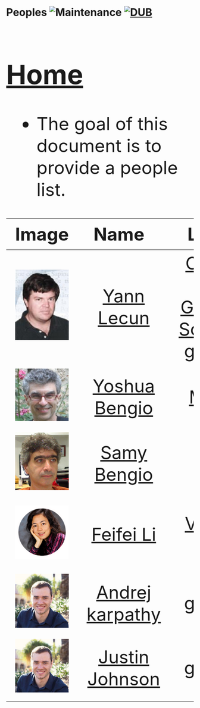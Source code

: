 # Peoples ![Maintenance](https://img.shields.io/maintenance/yes/2017.svg) [![DUB](https://img.shields.io/dub/l/vibe-d.svg)](LICENSE) <font size="12">
## [Home](../README.md)
- The goal of this document is to provide a people list.


|Image  |Name   | Links|Course
|-----|:-----:|:-----:|:-----:|
|![Smile](peoples/ylc-thumb.png)| [Yann Lecun](http://yann.lecun.com/)|[CILVR Lab](https://wp.nyu.edu/cilvr/) <br/> [Google Scholar](https://scholar.google.com/citations?user=kukA0LcAAAAJ) <br/> [github](https://github.com/yoshua)| |
|![Smile](peoples/Yoshua_Bengio.png)| [Yoshua Bengio](https://mila.quebec/personne/bengio-yoshua/)|[MILA](https://mila.quebec/)| |
|![Smile](peoples/samy_bengio_scholar.png)| [Samy Bengio](http://bengio.abracadoudou.com/)| | |
|![Smile](peoples/pin-feifei.png)| [Feifei Li](http://vision.stanford.edu/feifeili/)| [Vision Lab](http://vision.stanford.edu/)| [Course home](http://cs231n.stanford.edu/)[Chinese](http://study.163.com/course/introduction/1003223001.htm) [English](https://www.youtube.com/playlist?list=PLkt2uSq6rBVctENoVBg1TpCC7OQi31AlC)|
|![Smile](peoples/Andrej.png)| [Andrej karpathy](http://bengio.abracadoudou.com/)|[github](https://github.com/karpathy) | |
|![Smile](peoples/Andrej.png)| [Justin Johnson](http://cs.stanford.edu/people/jcjohns/)|[github](https://github.com/jcjohnson) | |



